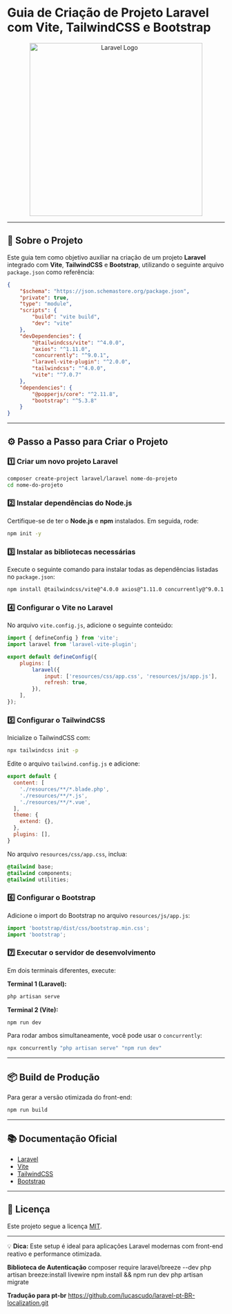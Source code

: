 # Guia de Criação de Projeto Laravel com Vite, TailwindCSS e Bootstrap

<p align="center"><a href="https://laravel.com" target="_blank"><img src="https://raw.githubusercontent.com/laravel/art/master/logo-lockup/5%20SVG/2%20CMYK/1%20Full%20Color/laravel-logolockup-cmyk-red.svg" width="400" alt="Laravel Logo"></a></p>

---

## 🚀 Sobre o Projeto

Este guia tem como objetivo auxiliar na criação de um projeto **Laravel** integrado com **Vite**, **TailwindCSS** e **Bootstrap**, utilizando o seguinte arquivo `package.json` como referência:

```json
{
    "$schema": "https://json.schemastore.org/package.json",
    "private": true,
    "type": "module",
    "scripts": {
        "build": "vite build",
        "dev": "vite"
    },
    "devDependencies": {
        "@tailwindcss/vite": "^4.0.0",
        "axios": "^1.11.0",
        "concurrently": "^9.0.1",
        "laravel-vite-plugin": "^2.0.0",
        "tailwindcss": "^4.0.0",
        "vite": "^7.0.7"
    },
    "dependencies": {
        "@popperjs/core": "^2.11.8",
        "bootstrap": "^5.3.8"
    }
}
```

---

## ⚙️ Passo a Passo para Criar o Projeto

### 1️⃣ Criar um novo projeto Laravel

```bash
composer create-project laravel/laravel nome-do-projeto
cd nome-do-projeto
```

### 2️⃣ Instalar dependências do Node.js

Certifique-se de ter o **Node.js** e **npm** instalados. Em seguida, rode:

```bash
npm init -y
```

### 3️⃣ Instalar as bibliotecas necessárias

Execute o seguinte comando para instalar todas as dependências listadas no `package.json`:

```bash
npm install @tailwindcss/vite@^4.0.0 axios@^1.11.0 concurrently@^9.0.1 laravel-vite-plugin@^2.0.0 tailwindcss@^4.0.0 vite@^7.0.7 @popperjs/core@^2.11.8 bootstrap@^5.3.8
```

### 4️⃣ Configurar o Vite no Laravel

No arquivo `vite.config.js`, adicione o seguinte conteúdo:

```js
import { defineConfig } from 'vite';
import laravel from 'laravel-vite-plugin';

export default defineConfig({
    plugins: [
        laravel({
            input: ['resources/css/app.css', 'resources/js/app.js'],
            refresh: true,
        }),
    ],
});
```

### 5️⃣ Configurar o TailwindCSS

Inicialize o TailwindCSS com:

```bash
npx tailwindcss init -p
```

Edite o arquivo `tailwind.config.js` e adicione:

```js
export default {
  content: [
    './resources/**/*.blade.php',
    './resources/**/*.js',
    './resources/**/*.vue',
  ],
  theme: {
    extend: {},
  },
  plugins: [],
}
```

No arquivo `resources/css/app.css`, inclua:

```css
@tailwind base;
@tailwind components;
@tailwind utilities;
```

### 6️⃣ Configurar o Bootstrap

Adicione o import do Bootstrap no arquivo `resources/js/app.js`:

```js
import 'bootstrap/dist/css/bootstrap.min.css';
import 'bootstrap';
```

### 7️⃣ Executar o servidor de desenvolvimento

Em dois terminais diferentes, execute:

**Terminal 1 (Laravel):**
```bash
php artisan serve
```

**Terminal 2 (Vite):**
```bash
npm run dev
```

Para rodar ambos simultaneamente, você pode usar o `concurrently`:

```bash
npx concurrently "php artisan serve" "npm run dev"
```

---

## 📦 Build de Produção

Para gerar a versão otimizada do front-end:

```bash
npm run build
```

---

## 📚 Documentação Oficial

- [Laravel](https://laravel.com/docs)
- [Vite](https://vitejs.dev/)
- [TailwindCSS](https://tailwindcss.com/docs)
- [Bootstrap](https://getbootstrap.com/)

---

## 🧾 Licença

Este projeto segue a licença [MIT](https://opensource.org/licenses/MIT).

---

💡 **Dica:** Este setup é ideal para aplicações Laravel modernas com front-end reativo e performance otimizada.


**Biblioteca de Autenticação**
composer require laravel/breeze --dev
php artisan breeze:install livewire
npm install && npm run dev
php artisan migrate

**Tradução para pt-br**
https://github.com/lucascudo/laravel-pt-BR-localization.git